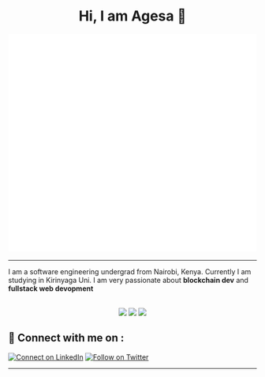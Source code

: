 <h1 align="center" > Hi, I am Agesa 👋</h1>

<p align="center">
<img src="header.svg" />
</p>

<hr/>

I am a software engineering undergrad from Nairobi, Kenya. Currently I am studying in Kirinyaga Uni. I am very passionate about __blockchain dev__ and __fullstack web devopment__

<div align="center">
<br/>
 <td>
<tr><img height="180em" src="https://github-readme-stats.vercel.app/api?username=Jace254&show_icons=true&theme=github_dark&include_all_commits=true&count_private=true"/></tr>
<tr><img height="180em" src="https://github-readme-stats.vercel.app/api/top-langs/?username=&layout=compact&langs_count=7&theme=github_dark"/></tr>
 <tr><img src="https://github-readme-streak-stats.herokuapp.com/?user=Jace254&show_icons=true&locale=en&layout=compact&theme=tokyonight"/></tr>
<td>
</div>



## 🔗 Connect with me on :

[![Connect on LinkedIn](https://img.shields.io/badge/--linkedin?label=LinkedIn&logo=LinkedIn&style=social)](https://www.linkedin.com/in/joash-agesa-896845243/)
[![Follow on Twitter](https://img.shields.io/badge/--twitter?label=Twitter&logo=Twitter&style=social)](https://twitter.com/JoashMacenton)

<hr/>
